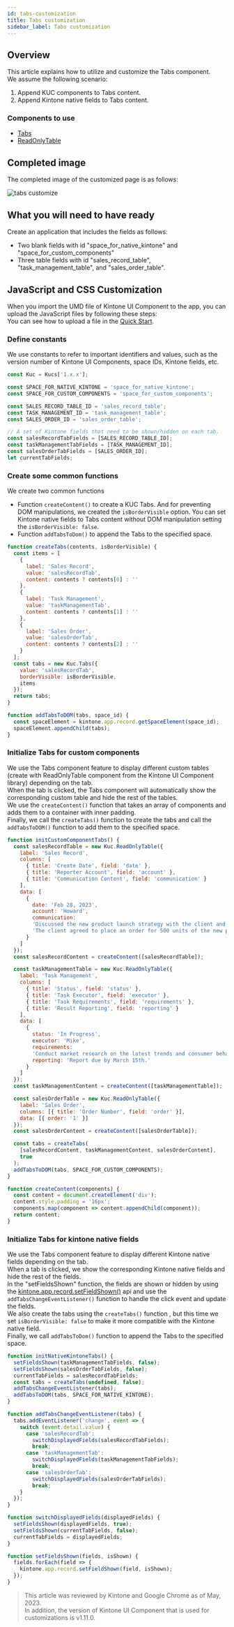 ```yaml
---
id: tabs-customization
title: Tabs customization
sidebar_label: Tabs customization
---
```


## Overview
This article explains how to utilize and customize the Tabs component.<br>
We assume the following scenario:
1. Append KUC components to Tabs content.
2. Append Kintone native fields to Tabs content.

### Components to use
- [Tabs](../components/desktop/tabs.md)
- [ReadOnlyTable](../components/desktop/readonly-table.md)

## Completed image

The completed image of the customized page is as follows:

![tabs customize](assets/tabs_customize.gif)

## What you will need to have ready

Create an application that includes the fields as follows:
- Two blank fields with id "space_for_native_kintone" and "space_for_custom_components"
- Three table fields with id "sales_record_table", "task_management_table", and "sales_order_table".

## JavaScript and CSS Customization

When you import the UMD file of Kintone UI Component to the app, you can upload the JavaScript files by following these steps:<br>
You can see how to upload a file in the [Quick Start](../getting-started/quick-start.md).

### Define constants

We use constants to refer to important identifiers and values, such as the version number of Kintone UI Components, space IDs, Kintone fields, etc.

```javascript
const Kuc = Kucs['1.x.x'];

const SPACE_FOR_NATIVE_KINTONE = 'space_for_native_kintone';
const SPACE_FOR_CUSTOM_COMPONENTS = 'space_for_custom_components';

const SALES_RECORD_TABLE_ID = 'sales_record_table';
const TASK_MANAGEMENT_ID = 'task_management_table';
const SALES_ORDER_ID = 'sales_order_table';

// A set of Kintone fields that need to be shown/hidden on each tab.
const salesRecordTabFields = [SALES_RECORD_TABLE_ID];
const taskManagementTabFields = [TASK_MANAGEMENT_ID];
const salesOrderTabFields = [SALES_ORDER_ID];
let currentTabFields;
```

### Create some common functions

We create two common functions
- Function `createContent()` to create a KUC Tabs. And for preventing DOM manipulations, we created the `isBorderVisible` option.
You can set Kintone native fields to Tabs content without DOM manipulation setting the `isBorderVisible: false`.
- Function `addTabsToDom()` to append the Tabs to the specified space.

```javascript
function createTabs(contents, isBorderVisible) {
  const items = [
    {
      label: 'Sales Record',
      value: 'salesRecordTab',
      content: contents ? contents[0] : ''
    },
    {
      label: 'Task Management',
      value: 'taskManagementTab',
      content: contents ? contents[1] : ''
    },
    {
      label: 'Sales Order',
      value: 'salesOrderTab',
      content: contents ? contents[2] : ''
    }
  ];
  const tabs = new Kuc.Tabs({
    value: 'salesRecordTab',
    borderVisible: isBorderVisible,
    items
  });
  return tabs;
}

function addTabsToDOM(tabs, space_id) {
  const spaceElement = kintone.app.record.getSpaceElement(space_id);
  spaceElement.appendChild(tabs);
}
```


### Initialize Tabs for custom components

We use the Tabs component feature to display different custom tables (create with ReadOnlyTable component from the Kintone UI Component library) depending on the tab.<br>
When the tab is clicked, the Tabs component will automatically show the corresponding custom table and hide the rest of the tables.<br>
We use the `createContent()` function that takes an array of components and adds them to a container with inner padding.<br>
Finally, we call the `createTabs()` function to create the tabs and call the `addTabsToDOM()` function to add them to the specified space.

```javascript
function initCustomComponentTabs() {
  const salesRecordTable = new Kuc.ReadOnlyTable({
    label: 'Sales Record',
    columns: [
      { title: 'Create Date', field: 'date' },
      { title: 'Reporter Account', field: 'account' },
      { title: 'Communication Content', field: 'communication' }
    ],
    data: [
      {
        date: 'Feb 28, 2023',
        account: 'Howard',
        communication:
        'Discussed the new product launch strategy with the client and received positive feedback.' +
        'The client agreed to place an order for 500 units of the new product. They also requested a 10% discount on the total order value.'
      }
    ]
  });
  const salesRecordContent = createContent([salesRecordTable]);

  const taskManagementTable = new Kuc.ReadOnlyTable({
    label: 'Task Management',
    columns: [
      { title: 'Status', field: 'status' },
      { title: 'Task Executor', field: 'executor' },
      { title: 'Task Requirements', field: 'requirements' },
      { title: 'Result Reporting', field: 'reporting' }
    ],
    data: [
      {
        status: 'In Progress',
        executor: 'Mike',
        requirements:
        'Conduct market research on the latest trends and consumer behavior in the target market.',
        reporting: 'Report due by March 15th.'
      }
    ]
  });
  const taskManagementContent = createContent([taskManagementTable]);

  const salesOrderTable = new Kuc.ReadOnlyTable({
    label: 'Sales Order',
    columns: [{ title: 'Order Number', field: 'order' }],
    data: [{ order: '1' }]
  });
  const salesOrderContent = createContent([salesOrderTable]);

  const tabs = createTabs(
    [salesRecordContent, taskManagementContent, salesOrderContent],
    true
  );
  addTabsToDOM(tabs, SPACE_FOR_CUSTOM_COMPONENTS);
}

function createContent(components) {
  const content = document.createElement('div');
  content.style.padding = '16px';
  components.map(component => content.appendChild(component));
  return content;
}
```

### Initialize Tabs for kintone native fields

We use the Tabs component feature to display different Kintone native fields depending on the tab.<br>
When a tab is clicked, we show the corresponding Kintone native fields and hide the rest of the fields.<br>
In the "setFieldsShown" function, the fields are shown or hidden by using the [kintone.app.record.setFieldShown()](https://kintone.dev/en/docs/kintone/js-api/other/show-or-hide-a-field/) api and use the `addTabsChangeEventListener()` function to handle the click event and update the fields.<br>
We also create the tabs using the `createTabs()` function , but this time we set `isBorderVisible: false` to make it more compatible with the Kintone native field.<br>
Finally, we call `addTabsToDom()` function to append the Tabs to the specified space.

```javascript
function initNativeKintoneTabs() {
  setFieldsShown(taskManagementTabFields, false);
  setFieldsShown(salesOrderTabFields, false);
  currentTabFields = salesRecordTabFields;
  const tabs = createTabs(undefined, false);
  addTabsChangeEventListener(tabs);
  addTabsToDOM(tabs, SPACE_FOR_NATIVE_KINTONE);
}

function addTabsChangeEventListener(tabs) {
  tabs.addEventListener('change', event => {
    switch (event.detail.value) {
      case 'salesRecordTab':
        switchDisplayedFields(salesRecordTabFields);
        break;
      case 'taskManagementTab':
        switchDisplayedFields(taskManagementTabFields);
        break;
      case 'salesOrderTab':
        switchDisplayedFields(salesOrderTabFields);
        break;
    }
  });
}

function switchDisplayedFields(displayedFields) {
  setFieldsShown(displayedFields, true);
  setFieldsShown(currentTabFields, false);
  currentTabFields = displayedFields;
}

function setFieldsShown(fields, isShown) {
  fields.forEach(field => {
    kintone.app.record.setFieldShown(field, isShown);
  });
}
```

> This article was reviewed by Kintone and Google Chrome as of May, 2023.<br>
> In addition, the version of Kintone UI Component that is used for customizations is v1.11.0.
